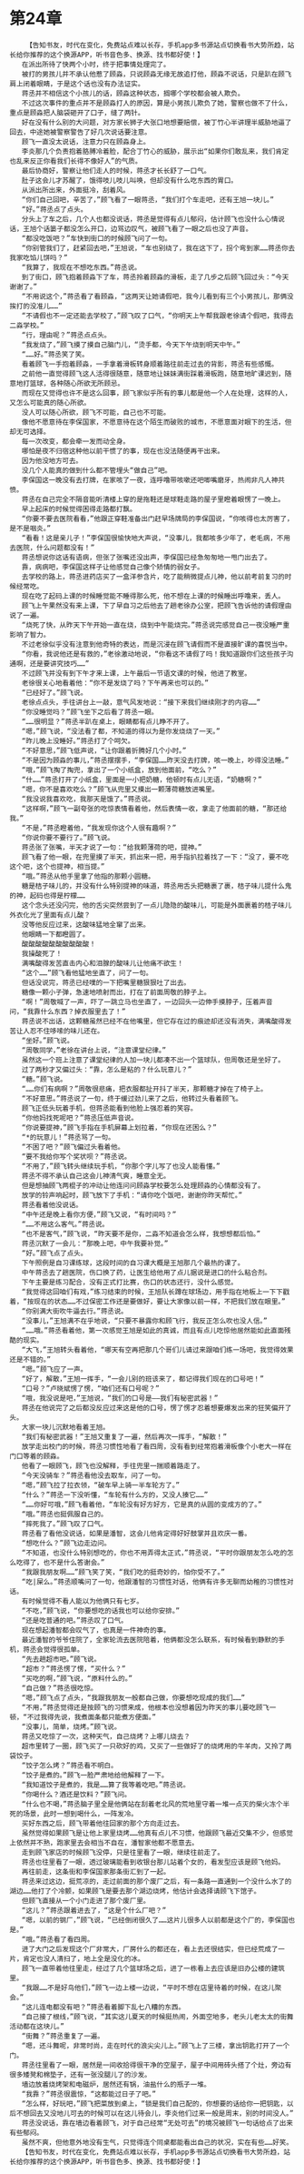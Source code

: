 # 第24章
        【告知书友，时代在变化，免费站点难以长存，手机app多书源站点切换看书大势所趋，站长给你推荐的这个换源APP，听书音色多、换源、找书都好使！】
       在派出所待了快两个小时，终于把事情处理完了。
       被打的男孩儿并不承认他惹了顾淼，只说顾淼无缘无故追打他，顾淼不说话，只是趴在顾飞肩上闭着眼睛，于是这个话也没有办法证实。
       蒋丞并不相信这个小孩儿的话，顾淼这种状态，搁哪个学校都会被人欺负。
       不过这次事件的重点并不是顾淼打人的原因，算是小男孩儿欺负了她，警察也做不了什么，重点是顾淼把人脑袋砸开了口子，缝了两针。
       好在没有什么别的大问题，对方家长狮子大张口地想要赔偿，被丁竹心半讲理半威胁地逼了回去，中途她被警察警告了好几次说话要注意。
       顾飞一直没太说话，注意力只在顾淼身上。
       李炎那几个负责抱着胳膊冷着脸，配合丁竹心的威胁，展示出“如果你们敢乱来，我们肯定也乱来反正你看我们长得不像好人”的气质。
       最后协商好，警察让他们走人的时候，蒋丞才长长舒了一口气。
       肚子这会儿才苏醒了，饿得吱儿吱儿叫唤，但却没有什么吃东西的胃口。
       从派出所出来，外面挺冷，刮着风。
       “你们自己回吧，辛苦了，”顾飞看了一眼蒋丞，“我们打个车走吧，还有王旭一块儿。”
       “好。”蒋丞点了点头。
       分头上了车之后，几个人也都没说话，蒋丞是觉得有点儿郁闷，估计顾飞也没什么心情说话，王旭个话篓子都没怎么开口，边骂边叹气，被顾飞看了一眼之后也没了声音。
       “都没吃饭吧？”车快到街口的时候顾飞问了一句。
       “你别管我们了，赶紧回去吧，”王旭说，“车也别绕了，我在这下了，拐个弯到家……蒋丞你去我家吃馅儿饼吗？”
       “我算了，我现在不想吃东西。”蒋丞说。
       到了街口，顾飞抱着顾淼下了车，蒋丞拎着顾淼的滑板，走了几步之后顾飞回过头：“今天谢谢了。”
       “不用说这个，”蒋丞看了看顾淼，“这两天让她请假吧，我今儿看到有三个小男孩儿，那俩没挨打的没准儿……”
       “不请假也不一定还能去学校了，”顾飞叹了口气，“你明天上午帮我跟老徐请个假吧，我得去二淼学校。”
       “行，理由呢？”蒋丞点点头。
       “我发烧了，”顾飞摸了摸自己脑门儿，“烫手都，今天下午烧到明天中午。”
       “……好。”蒋丞笑了笑。
       看着顾飞一手抱着顾淼，一手拿着滑板转身顺着路往前走过去的背影，蒋丞有些感慨。
       之前他一直觉得顾飞这人活得很随意，随意地让妹妹满街踩着滑板跑，随意地旷课迟到，随意地打篮球，各种随心所欲无所顾忌。
       而现在又觉得也许不是这么回事，顾飞家似乎所有的事儿都是他一个人在处理，这样的人，又怎么可能真的随心所欲。
       没人可以随心所欲，顾飞不可能，自己也不可能。
       像他不愿意待在李保国家，不愿意待在这个陌生而破败的城市，不愿意面对眼下的生活，但却无可选择。
       每一次改变，都会牵一发而动全身。
       哪怕是夜不归宿这种他以前干惯了的事，现在也没法随便再干出来。
       因为他没地方可去。
       没几个人能真的做到什么都不管埋头“做自己”吧。
       李保国这一晚没有去打牌，在家咳了一夜，连呼噜带咳嗽还吧唧嘴磨牙，热闹非凡人神共愤。
       蒋丞在自己完全不隔音能听清楼上穿的是拖鞋还是球鞋走路的屋子里瞪着眼愣了一晚上。
       早上起床的时候觉得困得走路都打飘。
       “你要不要去医院看看，”他跟正穿鞋准备出门赶早场牌局的李保国说，“你咳得也太厉害了，是不是咽炎。”
       “看看！这是亲儿子！”李保国很愉快地大声说，“没事儿，我都咳多少年了，老毛病，不用去医院，什么问题都没有！”
       蒋丞想说你这话有语病，但张了张嘴还没出声，李保国已经急匆匆地一甩门出去了。
       靠，病病吧，李保国这样子让他感觉自己像个矫情的弱女子。
       去学校的路上，蒋丞进药店买了一盒洋参含片，吃了能稍微提点儿神，他以前考前复习的时候经常吃。
       现在吃了起码上课的时候睡觉能不睡得那么死，他不想在上课的时候睡出呼噜来，丢人。
       顾飞上午果然没有来上课，下了早自习之后他去了趟老徐办公室，把顾飞告诉他的请假理由说了一遍。
       “烧死了快，从昨天下午开始一直在烧，烧到中午能烧完。”蒋丞说完感觉自己一夜没睡严重影响了智力。
       不过老徐似乎没有注意到他奇特的表达，而是沉浸在顾飞请假而不是直接旷课的喜悦当中。
       “你看，我说他还是有救的，”老徐激动地说，“你看这不请假了吗！我知道跟你们这些孩子沟通啊，还是要讲究技巧……”
       不过顾飞并没有到下午才来上课，上午最后一节语文课的时候，他进了教室。
       老徐很关心地看着他：“你不是发烧了吗？下午再来也可以的。”
       “已经好了。”顾飞说。
       老徐点点头，手往讲台上一敲，意气风发地说：“接下来我们继续刚才的内容……”
       “你没睡觉吗？”顾飞坐下之后看了蒋丞一眼。
       “……很明显？”蒋丞半趴在桌上，眼睛都有点儿睁不开了。
       “嗯，”顾飞说，“没法看了都，不知道的得以为是你发烧烧了一天。”
       “昨儿晚上没睡好。”蒋丞打了个呵欠。
       “不好意思，”顾飞低声说，“让你跟着折腾好几个小时。”
       “不是因为顾淼的事儿，”蒋丞摆摆手，“李保国……昨天没去打牌，咳一晚上，吵得没法睡。”
       “哦，”顾飞掏了掏兜，拿出了一个小纸盒，放到他面前，“吃么？”
       “什……”蒋丞打开了小纸盒，里面是一小把奶糖，他顿时有点儿无语，“奶糖啊？”
       “嗯，你不是喜欢吃么？”顾飞从兜里又摸出一颗薄荷糖放进嘴里。
       “我没说我喜欢吃，我那天是饿了。”蒋丞说。
       “这样啊，”顾飞一副夸张的吃惊表情看着他，然后表情一收，拿走了他面前的糖，“那还给我。”
       “不是，”蒋丞瞪着他，“我发现你这个人很有趣啊？”
       “你说你要不要行了。”顾飞说。
       蒋丞张了张嘴，半天才说了一句：“给我颗薄荷的吧，提神。”
       顾飞看了他一眼，在兜里摸了半天，抓出来一把，用手指扒拉着找了一下：“没了，要不吃这个吧，这个也提神，相当提。”
       “哦。”蒋丞从他手里拿了他指的那颗小圆糖。
       糖是桔子味儿的，并没有什么特别提神的味道，蒋丞用舌头把糖裹了裹，桔子味儿提什么鬼的神，起码也得是柠檬……
       这个念头还没闪完，他的舌尖突然尝到了一点儿隐隐的酸味儿，可能是外面裹着的桔子味儿外衣化光了里面有点儿酸？
       没等他反应过来，这酸味猛地全窜了出来。
       他眼睛一下都瞪圆了。
       酸酸酸酸酸酸酸酸酸酸！
       我操酸死了！
       满嘴酸得发苦直击内心和泪腺的酸味儿让他痛不欲生！
       “这个……”顾飞看他猛地坐直了，问了一句。
       但话没说完，蒋丞已经噗的一下把嘴里糖狠狠吐了出去。
       糖像一颗小子弹，急速地喷射而出，打在了前面周敬的脖子上。
       “啊！”周敬喊了一声，吓了一跳立马也坐直了，一边回头一边伸手摸脖子，压着声音问，“我靠什么东西？掉衣服里去了！”
       蒋丞说不出话，这颗糖虽然已经不在他嘴里，但它存在过的痕迹却还没有消失，满嘴酸得发苦让人忍不住哆嗦的味儿还在。
       “坐好。”顾飞说。
       “周敬同学，”老徐在讲台上说，“注意课堂纪律。”
       虽然这一个班上注意了课堂纪律的人加一块儿都凑不出一个篮球队，但周敬还是坐好了。
       过了两秒才又偏过头：“靠，怎么是粘的？什么玩意儿？”
       “糖。”顾飞说。
       “……你们有病啊？”周敬很悲痛，把衣服都扯开抖了半天，那颗糖才掉在了椅子上。
       “不好意思。”蒋丞说了一句，终于缓过劲儿来了之后，他转过头看着顾飞。
       顾飞正低头玩着手机，但蒋丞能看到他脸上强忍着的笑容。
       “你他妈找死呢吧？”蒋丞压低声音说。
       “你说要提神，”顾飞手指在手机屏幕上划拉着，“你现在还困么？”
       “*的玩意儿！”蒋丞骂了一句。
       “不困了吧？”顾飞偏过头看着他。
       “要不我给你写个奖状呗？”蒋丞说。
       “不用了，”顾飞转头继续玩手机，“你那个字儿写了也没人能看懂。”
       蒋丞不得不承认自己这会儿神清气爽，睡意全无。
       但是想抽顾飞两棍子的冲动让他连问问顾淼学校要怎么处理顾淼的心情都没有了。
       放学的铃声响起时，顾飞放下了手机：“请你吃个饭吧，谢谢你昨天帮忙。”
       蒋丞看着他没说话。
       “中午还是晚上看你方便，”顾飞又说，“有时间吗？”
       “……不用这么客气。”蒋丞说。
       “也不是客气，”顾飞说，“昨天要不是你，二淼不知道会怎么样，我想想都后怕。”
       蒋丞沉默了一会儿：“那晚上吧，中午我要补觉。”
       “好。”顾飞点了点头。
       下午照例是自习课练球，这段时间的自习课大概是王旭那几个最热的课了。
       中午蒋丞去了趟医院，伤口换了药，让医生给他用了点儿据说是进口的什么粘合剂。
       下午主要是练习配合，没有正式打比赛，伤口的状态还行，没什么感觉。
       “我觉得这回咱们有戏，”练习结束的时候，王旭队长蹲在球场边，用手指在地板上一下下戳着，“按现在的状态……不过保密工作还是要做好，要让大家像以前一样，不把我们放在眼里。”
       “你别满大街吹牛逼去行。”蒋丞说。
       “没事儿，”王旭满不在乎地说，“只要不暴露你和顾飞行，我反正怎么吹也没人信。”
       “……哦。”蒋丞看着他，第一次感觉王旭是如此的真诚，而且有点儿吃惊他居然能如此直面残酷的现实。
       “大飞，”王旭转头看着他，“哪天有空再把那几个哥们儿请过来跟咱们练一场吧，我觉得效果还是不错的。”
       “嗯。”顾飞应了一声。
       “好了，解散，”王旭一挥手，“一会儿别的班该来了，都记得我们现在的口号吧！”
       “口号？”卢晓斌愣了愣，“咱们还有口号呢？”
       “哦，我没说是吧，”王旭说，“我们的口号是——我们有秘密武器！”
       蒋丞在他说完了之后都没反应过来这是他的口号，愣了愣才忍着想要爆发出来的狂笑偏开了头。
       大家一块儿沉默地看着王旭。
       “我们有秘密武器！”王旭又重复了一遍，然后再次一挥手，“解散！”
       放学走出校门的时候，蒋丞习惯性地看了看四周，没有看到经常抱着滑板像个小老大一样在门口等着的顾淼。
       他看了一眼顾飞，顾飞也没解释，手往兜里一揣顺着路走了。
       “今天没骑车？”蒋丞看他没去取车，问了一句。
       “嗯，”顾飞拉了拉衣领，“破车早上骑一半车轮方了。”
       “什么？”蒋丞一下没听懂，“车轮有什么方的，又没人揍它……”
       “……你好可哦，”顾飞看着他，“车轮没有好方好方，它是真的从圆的变成方的了。”
       “哦。”蒋丞也挺佩服自己的。
       “摔死我了。”顾飞叹了口气。
       蒋丞看了看他没说话，如果是潘智，这会儿他肯定得好好鼓掌并且欢庆一番。
       “想吃什么？”顾飞边走边问。
       “不知道，也没什么特别想吃的，你也不用弄得太正式，”蒋丞说，“平时你跟朋友怎么吃的怎么吃得了，也不是什么答谢会。”
       “我跟我朋友啊……”顾飞笑了笑，“我们吃的挺奇妙的，怕你受不了。”
       “吃|屎么。”蒋丞顺嘴问了一句，他跟潘智的习惯性对话，他俩有许多无聊而幼稚的习惯性对话。
       有时候觉得不看人能以为他俩只有七岁。
       “不吃，”顾飞说，“你要想吃的话我也可以给你安排。”
       “还是吃普通的吧。”蒋丞叹了口气。
       现在想起潘智都会叹气了，也真是一件神奇的事。
       最近潘智的爷爷住院了，全家轮流去医院陪着，他俩都没怎么联系，有时候看到静默的手机，蒋丞会觉得很孤单。
       “先去趟超市吧。”顾飞说。
       “超市？”蒋丞愣了愣，“买什么？”
       “买吃的啊，”顾飞说，“原料什么的。”
       “自己做？”蒋丞很吃惊。
       “嗯，”顾飞点了点头，“我跟我朋友一般都自己做，你要想吃现成的我们……”
       “不用，”蒋丞觉得还是按顾飞的习惯来成，他根本也没想着因为昨天的事儿要吃顾飞一顿，“不过我得先说，我煮面条都只能煮方便面。”
       “没事儿，简单，烧烤。”顾飞说。
       蒋丞又吃惊了一次，这种天气，自己烧烤？上哪儿烧去？
       超市里转了一圈，顾飞买了一只砍好的鸡，又买了一些做好了的烧烤用的牛羊肉，又拎了两袋饺子。
       “饺子怎么烤？”蒋丞看不明白。
       “饺子是煮的。”顾飞一脸严肃地给他解释了一下。
       “我知道饺子是煮的，我是……算了我等着吃吧。”蒋丞说。
       “你喝什么？酒还是饮料？”顾飞问。
       “什么也不喝，”蒋丞脑子里全是他俩站在刮着老北风的荒地里守着一堆一点灭的柴火冻个半死的场景，此时一想到喝什么，一阵发冷。
       买好东西之后，顾飞带着他往回家的那个方向走过去。
       虽然觉得如果顾飞是让他上家里烧烤……他真有点儿不习惯，他跟顾飞最近交集不少，但感觉上依然并不熟，跑家里去会相当不自在，潘智家他都不愿意去。
       走到顾飞家店的时候顾飞没停，只是往里看了一眼，继续往前走了。
       蒋丞也往里看了一眼，透过玻璃能看到收银台那儿站着个女的，看发型应该是顾飞他妈。
       再往前走，这条街和李保国家那条街汇到了一起。
       蒋丞来过这边，挺荒凉的，走过前面的那个废厂之后，有一条路一直通到一个没什么水了的湖边……他打了个冷颤，如果顾飞是要去那个湖边烧烤，他估计会选择请顾飞下馆子。
       但顾飞直接从一个小门走进了那个废厂里。
       “这儿？”蒋丞跟着进去了，“这是个什么厂吧？”
       “嗯，以前的钢厂，”顾飞说，“已经倒闭很久了……这片儿很多人以前都是这个厂的，李保国也是。”
       “哦。”蒋丞看了看四周。
       进了大门之后发现这个厂非常大，厂房什么的都还在，看上去还很结实，但已经荒成了一片，肯定也没人清扫了，地上全是没化的冰。
       顾飞一直带着他往里走，经过了几个篮球场之后，进了一栋看上去应该是旧办公楼的建筑里。
       “我跟……不是好鸟他们，”顾飞一边上楼一边说，“平时不想在店里待着的时候，在这儿聚会。”
       “这儿连电都没有吧？”蒋丞看着脚下乱七八糟的东西。
       “自己接了根线，”顾飞说，“其实这儿夏天的时候挺热闹，外面空地多，老头儿老太太的街舞活动都在这块儿。”
       “街舞？”蒋丞重复了一遍。
       “嗯，还斗舞呢，非常时尚，走在时代的浪尖尖儿上。”顾飞上了三楼，拿出钥匙打开了一个门。
       蒋丞往里看了一眼，居然是一间收拾得很干净的空屋子，屋子中间用砖头搭了个灶，旁边有很多矮凳和棉垫子，还有一张没腿儿了的沙发。
       墙边放着烧烤架和电磁炉，居然还有锅，油盐什么的瓶子一堆。
       “我靠？”蒋丞很震惊，“这都能过日子了吧。”
       “怎么样，好玩吧，”顾飞把菜放到桌上，“锁是我们自己配的，你想要的话给你一把钥匙，以后不想回去又没地儿可去的时候可以在这儿待会儿，李炎他们过来一般是周末，别的时间没人。”
       蒋丞没说话，靠在墙边看着顾飞，对于自己经常“无处可去”的境况被顾飞一句话给点了出来有些郁闷。
       虽然不爽，但他意外地没有生气，只觉得连个同桌都能看出自己的状况，实在有些……好笑。
       【告知书友，时代在变化，免费站点难以长存，手机app多书源站点切换看书大势所趋，站长给你推荐的这个换源APP，听书音色多、换源、找书都好使！】